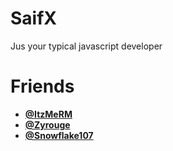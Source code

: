 # SaifX

Jus your typical javascript developer 

# Friends
- **[@ItzMeRM](https://github.com/ItzMeRM)**
- **[@Zyrouge](https://github.com/Zyrouge)**
- **[@Snowflake107](https://github.com/Snowflake107)**
